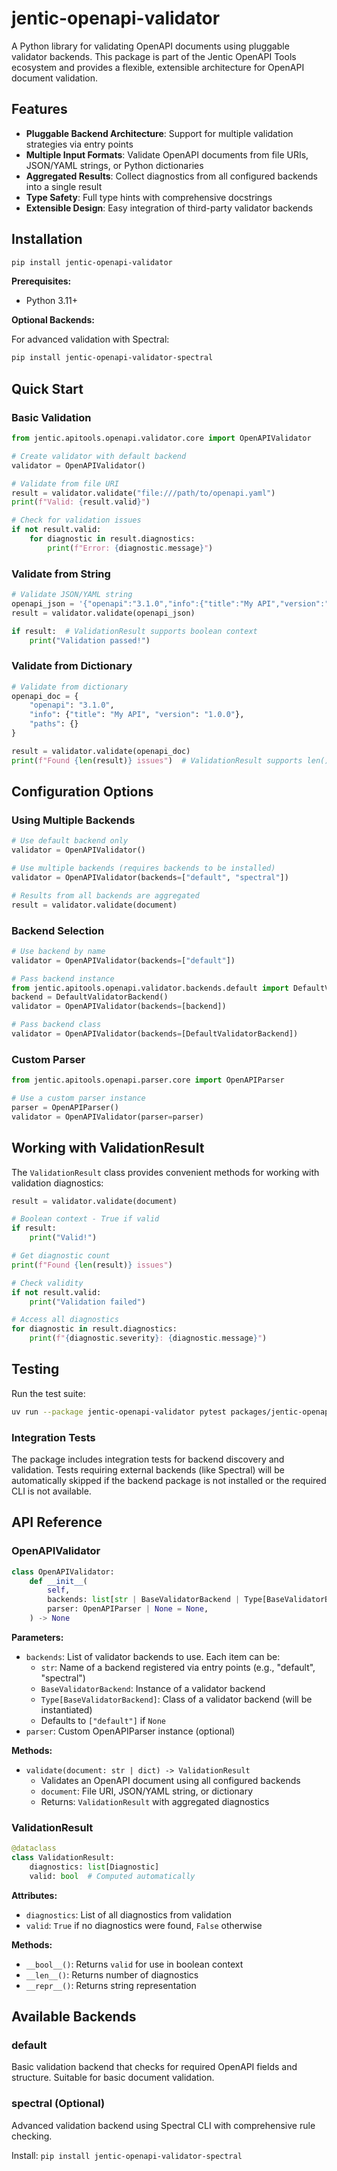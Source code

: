# jentic-openapi-validator

A Python library for validating OpenAPI documents using pluggable validator backends. This package is part of the Jentic OpenAPI Tools ecosystem and provides a flexible, extensible architecture for OpenAPI document validation.

## Features

- **Pluggable Backend Architecture**: Support for multiple validation strategies via entry points
- **Multiple Input Formats**: Validate OpenAPI documents from file URIs, JSON/YAML strings, or Python dictionaries
- **Aggregated Results**: Collect diagnostics from all configured backends into a single result
- **Type Safety**: Full type hints with comprehensive docstrings
- **Extensible Design**: Easy integration of third-party validator backends

## Installation

```bash
pip install jentic-openapi-validator
```

**Prerequisites:**
- Python 3.11+

**Optional Backends:**

For advanced validation with Spectral:

```bash
pip install jentic-openapi-validator-spectral
```

## Quick Start

### Basic Validation

```python
from jentic.apitools.openapi.validator.core import OpenAPIValidator

# Create validator with default backend
validator = OpenAPIValidator()

# Validate from file URI
result = validator.validate("file:///path/to/openapi.yaml")
print(f"Valid: {result.valid}")

# Check for validation issues
if not result.valid:
    for diagnostic in result.diagnostics:
        print(f"Error: {diagnostic.message}")
```

### Validate from String

```python
# Validate JSON/YAML string
openapi_json = '{"openapi":"3.1.0","info":{"title":"My API","version":"1.0.0"},"paths":{}}'
result = validator.validate(openapi_json)

if result:  # ValidationResult supports boolean context
    print("Validation passed!")
```

### Validate from Dictionary

```python
# Validate from dictionary
openapi_doc = {
    "openapi": "3.1.0",
    "info": {"title": "My API", "version": "1.0.0"},
    "paths": {}
}

result = validator.validate(openapi_doc)
print(f"Found {len(result)} issues")  # ValidationResult supports len()
```

## Configuration Options

### Using Multiple Backends

```python
# Use default backend only
validator = OpenAPIValidator()

# Use multiple backends (requires backends to be installed)
validator = OpenAPIValidator(backends=["default", "spectral"])

# Results from all backends are aggregated
result = validator.validate(document)
```

### Backend Selection

```python
# Use backend by name
validator = OpenAPIValidator(backends=["default"])

# Pass backend instance
from jentic.apitools.openapi.validator.backends.default import DefaultValidatorBackend
backend = DefaultValidatorBackend()
validator = OpenAPIValidator(backends=[backend])

# Pass backend class
validator = OpenAPIValidator(backends=[DefaultValidatorBackend])
```

### Custom Parser

```python
from jentic.apitools.openapi.parser.core import OpenAPIParser

# Use a custom parser instance
parser = OpenAPIParser()
validator = OpenAPIValidator(parser=parser)
```

## Working with ValidationResult

The `ValidationResult` class provides convenient methods for working with validation diagnostics:

```python
result = validator.validate(document)

# Boolean context - True if valid
if result:
    print("Valid!")

# Get diagnostic count
print(f"Found {len(result)} issues")

# Check validity
if not result.valid:
    print("Validation failed")

# Access all diagnostics
for diagnostic in result.diagnostics:
    print(f"{diagnostic.severity}: {diagnostic.message}")
```

## Testing

Run the test suite:

```bash
uv run --package jentic-openapi-validator pytest packages/jentic-openapi-validator -v
```

### Integration Tests

The package includes integration tests for backend discovery and validation. Tests requiring external backends (like Spectral) will be automatically skipped if the backend package is not installed or the required CLI is not available.

## API Reference

### OpenAPIValidator

```python
class OpenAPIValidator:
    def __init__(
        self,
        backends: list[str | BaseValidatorBackend | Type[BaseValidatorBackend]] | None = None,
        parser: OpenAPIParser | None = None,
    ) -> None
```

**Parameters:**
- `backends`: List of validator backends to use. Each item can be:
  - `str`: Name of a backend registered via entry points (e.g., "default", "spectral")
  - `BaseValidatorBackend`: Instance of a validator backend
  - `Type[BaseValidatorBackend]`: Class of a validator backend (will be instantiated)
  - Defaults to `["default"]` if `None`
- `parser`: Custom OpenAPIParser instance (optional)

**Methods:**

- `validate(document: str | dict) -> ValidationResult`
  - Validates an OpenAPI document using all configured backends
  - `document`: File URI, JSON/YAML string, or dictionary
  - Returns: `ValidationResult` with aggregated diagnostics

### ValidationResult

```python
@dataclass
class ValidationResult:
    diagnostics: list[Diagnostic]
    valid: bool  # Computed automatically
```

**Attributes:**
- `diagnostics`: List of all diagnostics from validation
- `valid`: `True` if no diagnostics were found, `False` otherwise

**Methods:**
- `__bool__()`: Returns `valid` for use in boolean context
- `__len__()`: Returns number of diagnostics
- `__repr__()`: Returns string representation

## Available Backends

### default
Basic validation backend that checks for required OpenAPI fields and structure. Suitable for basic document validation.

### spectral (Optional)
Advanced validation backend using Spectral CLI with comprehensive rule checking.

Install: `pip install jentic-openapi-validator-spectral`
